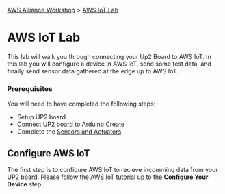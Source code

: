 [AWS Alliance Workshop](https://github.com/SSG-DRD-IOT/Alliance-AWS-Workshop) > [AWS IoT Lab](lab-aws-iot.md)

# AWS IoT Lab

This lab will walk you through connecting your Up2 Board to AWS IoT. In this lab you will configure a device in AWS IoT, send some test data, and finally send sensor data gathered at the edge up to AWS IoT. 

### Prerequisites
You will need to have completed the following steps:
*	Setup UP2 board
*	Connect UP2 board to Arduino Create 
*	Complete the [Sensors and Actuators](https://ssg-drd-iot.github.io/toc-sensors)

## Configure AWS IoT
The first step is to configure AWS IoT to recieve incomming data from your UP2 board. Please follow the [AWS IoT tutorial](https://docs.aws.amazon.com/iot/latest/developerguide/iot-console-signin.html) up to the **Configure Your Device** step.
